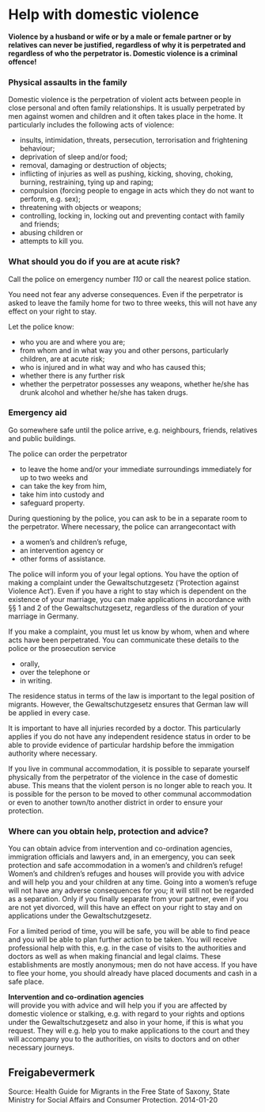 # Help with domestic violence

**Violence by a husband or wife or by a male or female partner or by relatives can never be justified, regardless of why it is perpetrated and regardless of who the perpetrator is. Domestic violence is a criminal offence!**

### Physical assaults in the family

Domestic violence is the perpetration of violent acts between people in close personal and often family relationships. It is usually perpetrated by men against women and children and it often takes place in the home. It particularly includes the following acts of violence:

* insults, intimidation, threats, persecution, terrorisation and frightening behaviour;
* deprivation of sleep and/or food;
* removal, damaging or destruction of objects;
* inflicting of injuries as well as pushing, kicking, shoving, choking, burning, restraining, tying up and raping;
* compulsion (forcing people to engage in acts which they do not want to perform, e.g. sex);
* threatening with objects or weapons;
* controlling, locking in, locking out and preventing contact with family and friends;
* abusing children or
* attempts to kill you.

### What should you do if you are at acute risk?

Call the police on emergency number *110* or call the nearest police station.

You need not fear any adverse consequences. Even if the perpetrator is asked to leave the family home for two to three weeks, this will not have any effect on your right to stay.

Let the police know:

* who you are and where you are;
* from whom and in what way you and other persons, particularly children, are at acute risk;
* who is injured and in what way and who has caused this;
* whether there is any further risk
* whether the perpetrator possesses any weapons, whether he/she has drunk alcohol and whether he/she has taken drugs.

### Emergency aid

Go somewhere safe until the police arrive, e.g. neighbours, friends, relatives and public buildings.

The police can order the perpetrator

* to leave the home and/or your immediate surroundings immediately for up to two weeks and
* can take the key from him,
* take him into custody and
* safeguard property.

During questioning by the police, you can ask to be in a separate room to the perpetrator. Where necessary, the police can arrangecontact with

* a women’s and children’s refuge,
* an intervention agency or
* other forms of assistance.

The police will inform you of your legal options. You have the option of making a complaint under the Gewaltschutzgesetz (‘Protection against Violence Act‘). Even if you have a right to stay which is dependent on the existence of your marriage, you can make applications in accordance with §§ 1 and 2 of the Gewaltschutzgesetz, regardless of the duration of your marriage in Germany.

If you make a complaint, you must let us know by whom, when and where acts have been perpetrated. You can communicate these details to the police or the prosecution service

* orally,
* over the telephone or
* in writing.

The residence status in terms of the law is important to the legal position of migrants. However, the Gewaltschutzgesetz ensures that German law will be applied in every case.

It is important to have all injuries recorded by a doctor. This particularly applies if you do not have any independent residence status in order to be able to provide evidence of particular hardship before the immigation authority where necessary.

If you live in communal accommodation, it is possible to separate yourself physically from the perpetrator of the violence in the case of domestic abuse. This means that the violent person is no longer able to reach you. It is possible for the person to be moved to other communal accommodation or even to another town/to another district in order to ensure your protection.

### Where can you obtain help, protection and advice?

You can obtain advice from intervention and co-ordination agencies, immigration officials and lawyers and, in an emergency, you can seek protection and safe accommodation in a women’s and children’s refuge! Women’s and children’s refuges and houses will provide you with advice and will help you and your children at any time. Going into a women’s refuge will not have any adverse consequences for you; it will still not be regarded as a separation. Only if you finally separate from your partner, even if you are not yet divorced, will this have an effect on your right to stay and on applications under the Gewaltschutzgesetz.

For a limited period of time, you will be safe, you will be able to find peace and you will be able to plan further action to be taken. You will receive professional help with this, e.g. in the case of visits to the authorities and doctors as well as when making financial and legal claims. These establishments are mostly anonymous; men do not have access. If you have to flee your home, you should already have placed documents and cash in a safe place.

**Intervention and co-ordination agencies**   
will provide you with advice and will help you if you are affected by domestic violence or stalking, e.g. with regard to your rights and options under the Gewaltschutzgesetz and also in your home, if this is what you request. They will e.g. help you to make applications to the court and they will accompany you to the authorities, on visits to doctors and on other necessary journeys.

## Freigabevermerk

Source: Health Guide for Migrants in the Free State of Saxony, State Ministry for Social Affairs and Consumer Protection. 2014-01-20
